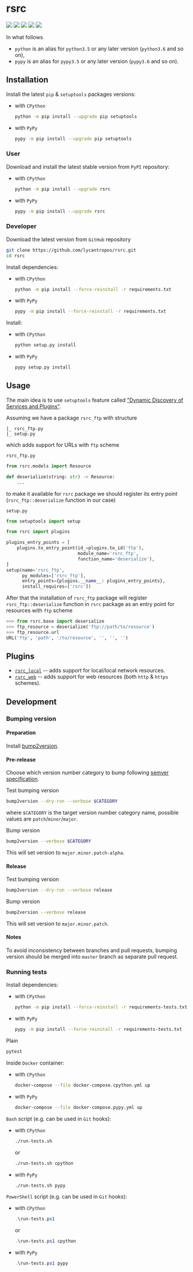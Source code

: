rsrc
====

[![](https://travis-ci.com/lycantropos/rsrc.svg?branch=master)](https://travis-ci.com/lycantropos/rsrc "Travis CI")
[![](https://dev.azure.com/lycantropos/rsrc/_apis/build/status/lycantropos.rsrc?branchName=master)](https://dev.azure.com/lycantropos/rsrc/_build/latest?definitionId=4&branchName=master "Azure Pipelines")
[![](https://codecov.io/gh/lycantropos/rsrc/branch/master/graph/badge.svg)](https://codecov.io/gh/lycantropos/rsrc "Codecov")
[![](https://img.shields.io/github/license/lycantropos/rsrc.svg)](https://github.com/lycantropos/rsrc/blob/master/LICENSE "License")
[![](https://badge.fury.io/py/rsrc.svg)](https://badge.fury.io/py/rsrc "PyPI")

In what follows
- `python` is an alias for `python3.5` or any later
version (`python3.6` and so on),
- `pypy` is an alias for `pypy3.5` or any later
version (`pypy3.6` and so on).

Installation
------------

Install the latest `pip` & `setuptools` packages versions:
- with `CPython`
  ```bash
  python -m pip install --upgrade pip setuptools
  ```
- with `PyPy`
  ```bash
  pypy -m pip install --upgrade pip setuptools
  ```

### User

Download and install the latest stable version from `PyPI` repository:
- with `CPython`
  ```bash
  python -m pip install --upgrade rsrc
  ```
- with `PyPy`
  ```bash
  pypy -m pip install --upgrade rsrc
  ```

### Developer

Download the latest version from `GitHub` repository
```bash
git clone https://github.com/lycantropos/rsrc.git
cd rsrc
```

Install dependencies:
- with `CPython`
  ```bash
  python -m pip install --force-reinstall -r requirements.txt
  ```
- with `PyPy`
  ```bash
  pypy -m pip install --force-reinstall -r requirements.txt
  ```

Install:
- with `CPython`
  ```bash
  python setup.py install
  ```
- with `PyPy`
  ```bash
  pypy setup.py install
  ```

Usage
-----

The main idea is to use `setuptools` feature 
called ["Dynamic Discovery of Services and Plugins"](https://setuptools.readthedocs.io/en/latest/setuptools.html#dynamic-discovery-of-services-and-plugins).

Assuming we have a package `rsrc_ftp` with structure

    |_ rsrc_ftp.py
    |_ setup.py

which adds support for URLs with `ftp` scheme

`rsrc_ftp.py`
```python
from rsrc.models import Resource

def deserialize(string: str) -> Resource:
    ...
```

to make it available for `rsrc` package 
we should register its entry point 
(`rsrc_ftp::deserialize` function in our case)

`setup.py`
```python
from setuptools import setup

from rsrc import plugins

plugins_entry_points = [
    plugins.to_entry_point(id_=plugins.to_id('ftp'),
                           module_name='rsrc_ftp',
                           function_name='deserialize'),
]
setup(name='rsrc_ftp',
      py_modules=['rsrc_ftp'],
      entry_points={plugins.__name__: plugins_entry_points},
      install_requires=['rsrc'])
```

After that the installation of `rsrc_ftp` package 
will register `rsrc_ftp::deserialize` function in `rsrc` package 
as an entry point for resources with `ftp` scheme

```python
>>> from rsrc.base import deserialize
>>> ftp_resource = deserialize('ftp://path/to/resource')
>>> ftp_resource.url
URL('ftp', 'path', '/to/resource', '', '', '')
```

Plugins
-------

- [`rsrc_local`](https://pypi.org/project/rsrc_local) -- adds support for local/local network resources.
- [`rsrc_web`](https://pypi.org/project/rsrc_web) -- adds support for web resources (both `http` & `https` schemes).

Development
-----------

### Bumping version

#### Preparation

Install
[bump2version](https://github.com/c4urself/bump2version#installation).

#### Pre-release

Choose which version number category to bump following [semver
specification](http://semver.org/).

Test bumping version
```bash
bump2version --dry-run --verbose $CATEGORY
```

where `$CATEGORY` is the target version number category name, possible
values are `patch`/`minor`/`major`.

Bump version
```bash
bump2version --verbose $CATEGORY
```

This will set version to `major.minor.patch-alpha`. 

#### Release

Test bumping version
```bash
bump2version --dry-run --verbose release
```

Bump version
```bash
bump2version --verbose release
```

This will set version to `major.minor.patch`.

#### Notes

To avoid inconsistency between branches and pull requests,
bumping version should be merged into `master` branch 
as separate pull request.

### Running tests

Install dependencies:
- with `CPython`
  ```bash
  python -m pip install --force-reinstall -r requirements-tests.txt
  ```
- with `PyPy`
  ```bash
  pypy -m pip install --force-reinstall -r requirements-tests.txt
  ```

Plain
```bash
pytest
```

Inside `Docker` container:
- with `CPython`
  ```bash
  docker-compose --file docker-compose.cpython.yml up
  ```
- with `PyPy`
  ```bash
  docker-compose --file docker-compose.pypy.yml up
  ```

`Bash` script (e.g. can be used in `Git` hooks):
- with `CPython`
  ```bash
  ./run-tests.sh
  ```
  or
  ```bash
  ./run-tests.sh cpython
  ```

- with `PyPy`
  ```bash
  ./run-tests.sh pypy
  ```

`PowerShell` script (e.g. can be used in `Git` hooks):
- with `CPython`
  ```powershell
  .\run-tests.ps1
  ```
  or
  ```powershell
  .\run-tests.ps1 cpython
  ```
- with `PyPy`
  ```powershell
  .\run-tests.ps1 pypy
  ```
